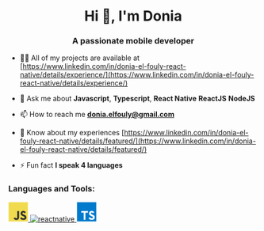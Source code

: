 <h1 align="center">Hi 👋, I'm Donia</h1>
<h3 align="center">A passionate mobile developer</h3>

- 👨‍💻 All of my projects are available at [https://www.linkedin.com/in/donia-el-fouly-react-native/details/experience/](https://www.linkedin.com/in/donia-el-fouly-react-native/details/experience/)

- 💬 Ask me about **Javascript**, **Typescript**, **React Native** **ReactJS** **NodeJS**

- 📫 How to reach me **donia.elfouly@gmail.com**

- 📄 Know about my experiences [https://www.linkedin.com/in/donia-el-fouly-react-native/details/featured/](https://www.linkedin.com/in/donia-el-fouly-react-native/details/featured/)

- ⚡ Fun fact **I speak 4 languages**


<p align="left">
</p>

<h3 align="left">Languages and Tools:</h3>
<p align="left"> <a href="https://developer.mozilla.org/en-US/docs/Web/JavaScript" target="_blank" rel="noreferrer"> <img src="https://raw.githubusercontent.com/devicons/devicon/master/icons/javascript/javascript-original.svg" alt="javascript" width="40" height="40"/> </a> <a href="https://reactnative.dev/" target="_blank" rel="noreferrer"> <img src="https://reactnative.dev/img/header_logo.svg" alt="reactnative" width="40" height="40"/> </a> <a href="https://www.typescriptlang.org/" target="_blank" rel="noreferrer"> <img src="https://raw.githubusercontent.com/devicons/devicon/master/icons/typescript/typescript-original.svg" alt="typescript" width="40" height="40"/> </a> </p>
